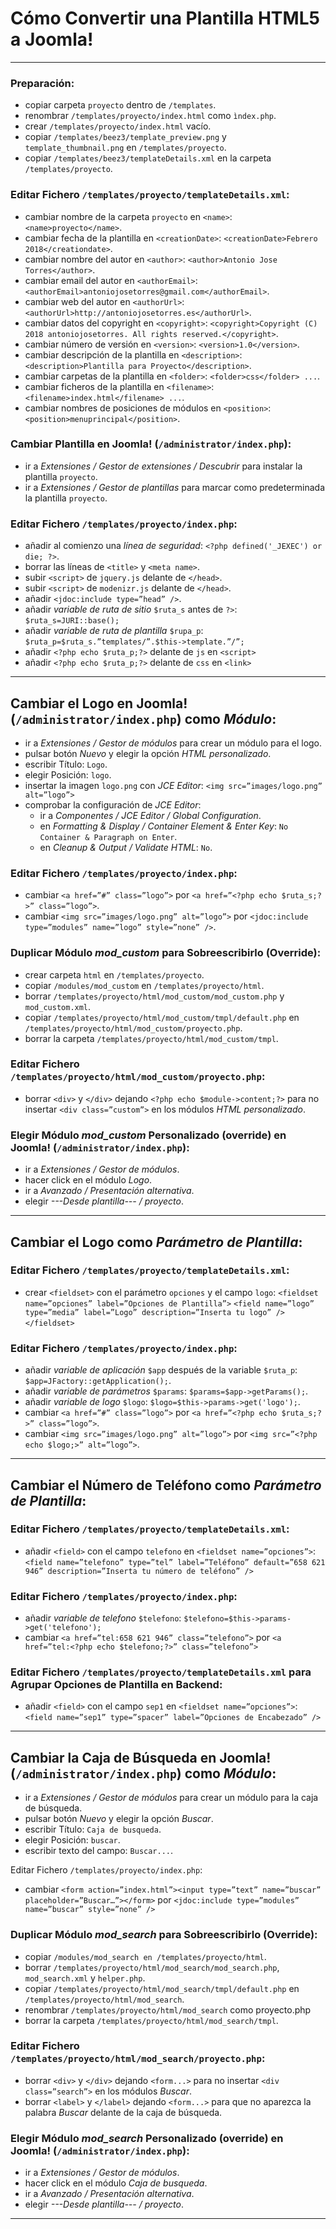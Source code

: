 # Cómo Convertir una Plantilla HTML5 a Joomla!
---
### Preparación:
- copiar carpeta `proyecto` dentro de `/templates`.
- renombrar `/templates/proyecto/index.html` como `ìndex.php`.
- crear `/templates/proyecto/index.html` vacío.
- copiar `/templates/beez3/template_preview.png` y `template_thumbnail.png` en `/templates/proyecto`.
- copiar `/templates/beez3/templateDetails.xml` en la carpeta `/templates/proyecto`.

### Editar Fichero `/templates/proyecto/templateDetails.xml`:
- cambiar nombre de la carpeta `proyecto` en `<name>`: `<name>proyecto</name>`.
- cambiar fecha de la plantilla en `<creationDate>`: `<creationDate>Febrero 2018</creationdate>`.
- cambiar nombre del autor en `<author>`: `<author>Antonio Jose Torres</author>`.
- cambiar email del autor en `<authorEmail>`: `<authorEmail>antoniojosetorres@gmail.com</authorEmail>`.
- cambiar web del autor en `<authorUrl>`: `<authorUrl>http://antoniojosetorres.es</authorUrl>`.
- cambiar datos del copyright en `<copyright>`: `<copyright>Copyright (C) 2018 antoniojosetorres. All rights reserved.</copyright>`.
- cambiar número de versión en `<version>`: `<version>1.0</version>`.
- cambiar descripción de la plantilla en `<description>`: `<description>Plantilla para Proyecto</description>`.
- cambiar carpetas de la plantilla en `<folder>`: `<folder>css</folder> ...`.
- cambiar ficheros de la plantilla en `<filename>`: `<filename>index.html</filename> ...`.
- cambiar nombres de posiciones de módulos en `<position>`: `<position>menuprincipal</position>`.

### Cambiar Plantilla en Joomla! (`/administrator/index.php`):
- ir a _Extensiones / Gestor de extensiones / Descubrir_ para instalar la plantilla `proyecto`.
- ir a _Extensiones / Gestor de plantillas_ para marcar como predeterminada la plantilla `proyecto`.

### Editar Fichero `/templates/proyecto/index.php`:
- añadir al comienzo una _línea de seguridad_: `<?php defined('_JEXEC') or die; ?>`.
- borrar las líneas de `<title>` y `<meta name>`.
- subir `<script>` de `jquery.js` delante de `</head>`.
- subir `<script>` de `modenizr.js` delante de `</head>`.
- añadir `<jdoc:include type=”head” />`.
- añadir _variable de ruta de sitio_ `$ruta_s` antes de `?>`: `$ruta_s=JURI::base();`
- añadir _variable de ruta de plantilla_ `$rupa_p`: `$ruta_p=$ruta_s.”templates/”.$this->template.”/”;`
- añadir `<?php echo $ruta_p;?>` delante de `js` en `<script>`
- añadir `<?php echo $ruta_p;?>` delante de `css` en `<link>`
---
## Cambiar el Logo en Joomla! (`/administrator/index.php`) como *Módulo*:
- ir a _Extensiones / Gestor de módulos_ para crear un módulo para el logo.
- pulsar botón _Nuevo_ y elegir la opción _HTML personalizado_.
- escribir Título: `Logo`.
- elegir Posición: `logo`.
- insertar la imagen `logo.png` con _JCE Editor_: `<img src=”images/logo.png” alt=”logo”>`
- comprobar la configuración de _JCE Editor_:
  - ir a _Componentes / JCE Editor / Global Configuration_.
  - en _Formatting & Display / Container Element & Enter Key_: `No Container & Paragraph on Enter`.
  - en _Cleanup & Output / Validate HTML_: `No`.

### Editar Fichero `/templates/proyecto/index.php`:
- cambiar `<a href=”#” class=”logo”>` por `<a href=”<?php echo $ruta_s;?>” class=”logo”>`.
- cambiar `<img src=”images/logo.png” alt=”logo”>` por `<jdoc:include type=”modules” name=”logo” style=”none” />`.

### Duplicar Módulo *mod_custom* para Sobreescribirlo (Override):
- crear carpeta `html` en `/templates/proyecto`.
- copiar `/modules/mod_custom` en `/templates/proyecto/html`.
- borrar `/templates/proyecto/html/mod_custom/mod_custom.php` y `mod_custom.xml`.
- copiar `/templates/proyecto/html/mod_custom/tmpl/default.php` en `/templates/proyecto/html/mod_custom/proyecto.php`.
- borrar la carpeta `/templates/proyecto/html/mod_custom/tmpl`.

### Editar Fichero `/templates/proyecto/html/mod_custom/proyecto.php`:
- borrar `<div>` y `</div>` dejando `<?php echo $module->content;?>` para no insertar `<div class=”custom”>` en los módulos _HTML personalizado_.

### Elegir Módulo *mod_custom* Personalizado (override) en Joomla! (`/administrator/index.php`):
- ir a _Extensiones / Gestor de módulos_.
- hacer click en el módulo _Logo_.
- ir a _Avanzado / Presentación alternativa_.
- elegir _---Desde plantilla--- / proyecto_.
---
## Cambiar el Logo como *Parámetro de Plantilla*:
### Editar Fichero `/templates/proyecto/templateDetails.xml`:
- crear `<fieldset>` con el parámetro `opciones` y el campo `logo`:
    `<fieldset name=”opciones” label=”Opciones de Plantilla”>`
      `<field name=”logo” type=”media” label=”Logo” description=”Inserta tu logo” />`
    `</fieldset>`

### Editar Fichero `/templates/proyecto/index.php`:
- añadir _variable de aplicación_ `$app` después de la variable `$ruta_p`: `$app=JFactory::getApplication();`.
- añadir _variable de parámetros_ `$params`: `$params=$app->getParams();`.
- añadir _variable de logo_ `$logo`: `$logo=$this->params->get('logo');`.
- cambiar `<a href=”#” class=”logo”>` por `<a href=”<?php echo $ruta_s;?>” class=”logo”>`.
- cambiar `<img src=”images/logo.png” alt=”logo”>` por `<img src=”<?php echo $logo;>” alt=”logo”>`.
---
## Cambiar el Número de Teléfono como *Parámetro de Plantilla*:
### Editar Fichero `/templates/proyecto/templateDetails.xml`:
- añadir `<field>` con el campo `telefono` en `<fieldset name=”opciones”>`: `<field name=”telefono” type=”tel” label=”Teléfono” default=”658 621 946” description=”Inserta tu número de teléfono” />`

### Editar Fichero `/templates/proyecto/index.php`:
- añadir _variable de telefono_ `$telefono`: `$telefono=$this->params->get('telefono');`
- cambiar `<a href=”tel:658 621 946” class=”telefono”>` por `<a href=”tel:<?php echo $telefono;?>” class=”telefono”>`

### Editar Fichero `/templates/proyecto/templateDetails.xml` para Agrupar Opciones de Plantilla en Backend:
- añadir `<field>` con el campo `sep1` en `<fieldset name=”opciones”>`: `<field name=”sep1” type=”spacer” label=”Opciones de Encabezado” />`
---
## Cambiar la Caja de Búsqueda en Joomla! (`/administrator/index.php`) como *Módulo*:
- ir a _Extensiones / Gestor de módulos_ para crear un módulo para la caja de búsqueda.
- pulsar botón _Nuevo_ y elegir la opción _Buscar_.
- escribir Título: `Caja de busqueda`.
- elegir Posición: `buscar`.
- escribir texto del campo: `Buscar...`.

Editar Fichero `/templates/proyecto/index.php`:
- cambiar `<form action=”index.html”><input type=”text” name=”buscar” placeholder=”Buscar…”></form>` por `<jdoc:include type=”modules” name=”buscar” style=”none” />`

### Duplicar Módulo *mod_search* para Sobreescribirlo (Override):
- copiar `/modules/mod_search en /templates/proyecto/html`.
- borrar `/templates/proyecto/html/mod_search/mod_search.php`, `mod_search.xml` y `helper.php`.
- copiar `/templates/proyecto/html/mod_search/tmpl/default.php` en `/templates/proyecto/html/mod_search`.
- renombrar `/templates/proyecto/html/mod_search` como proyecto.php
- borrar la carpeta `/templates/proyecto/html/mod_search/tmpl`.

### Editar Fichero `/templates/proyecto/html/mod_search/proyecto.php`:
- borrar `<div>` y `</div>` dejando `<form...>` para no insertar `<div class=”search”>` en los módulos _Buscar_.
- borrar `<label>` y `</label>` dejando `<form...>` para que no aparezca la palabra _Buscar_ delante de la caja de búsqueda.

### Elegir Módulo *mod_search* Personalizado (override) en Joomla! (`/administrator/index.php`):
- ir a _Extensiones / Gestor de módulos_.
- hacer click en el módulo _Caja de busqueda_.
- ir a _Avanzado / Presentación alternativa_.
- elegir _---Desde plantilla--- / proyecto_.
---